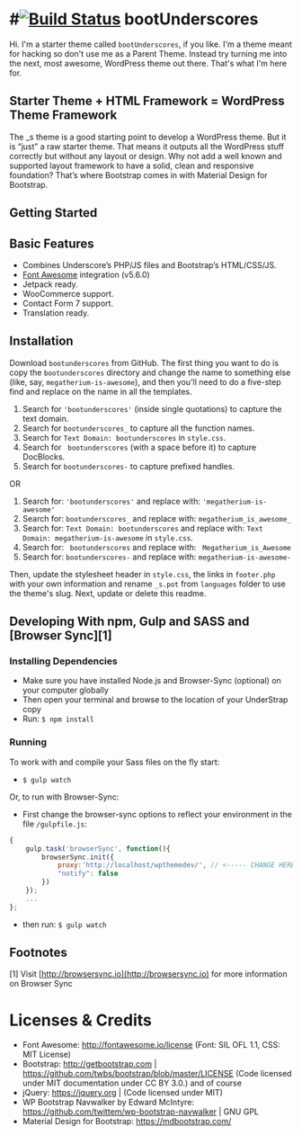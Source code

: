 #[![Build Status](https://travis-ci.org/Automattic/_s.svg?branch=master)](https://travis-ci.org/Automattic/_s)
bootUnderscores
===

Hi. I'm a starter theme called `bootUnderscores`, if you like. I'm a theme meant for hacking so don't use me as a Parent Theme. Instead try turning me into the next, most awesome, WordPress theme out there. That's what I'm here for.

## Starter Theme + HTML Framework = WordPress Theme Framework

The _s theme is a good starting point to develop a WordPress theme. But it is “just” a raw starter theme. That means it outputs all the WordPress stuff correctly but without any layout or design.
Why not add a well known and supported layout framework to have a solid, clean and responsive foundation? That’s where Bootstrap comes in with Material Design for Bootstrap.


Getting Started
---------------

## Basic Features

- Combines Underscore’s PHP/JS files and Bootstrap’s HTML/CSS/JS.
- [Font Awesome](http://fortawesome.github.io/Font-Awesome/) integration (v5.6.0)
- Jetpack ready.
- WooCommerce support.
- Contact Form 7 support.
- Translation ready.

## Installation

Download `bootunderscores` from GitHub. The first thing you want to do is copy the `bootunderscores` directory and change the name to something else (like, say, `megatherium-is-awesome`), and then you'll need to do a five-step find and replace on the name in all the templates.

1. Search for `'bootunderscores'` (inside single quotations) to capture the text domain.
2. Search for `bootunderscores_` to capture all the function names.
3. Search for `Text Domain: bootunderscores` in `style.css`.
4. Search for <code>&nbsp;bootunderscores</code> (with a space before it) to capture DocBlocks.
5. Search for `bootunderscores-` to capture prefixed handles.

OR

1. Search for: `'bootunderscores'` and replace with: `'megatherium-is-awesome'`
2. Search for: `bootunderscores_` and replace with: `megatherium_is_awesome_`
3. Search for: `Text Domain: bootunderscores` and replace with: `Text Domain: megatherium-is-awesome` in `style.css`.
4. Search for: <code>&nbsp;bootunderscores</code> and replace with: <code>&nbsp;Megatherium_is_Awesome</code>
5. Search for: `bootunderscores-` and replace with: `megatherium-is-awesome-`

Then, update the stylesheet header in `style.css`, the links in `footer.php` with your own information and rename `_s.pot` from `languages` folder to use the theme's slug. Next, update or delete this readme.




## Developing With npm, Gulp and SASS and [Browser Sync][1]

### Installing Dependencies
- Make sure you have installed Node.js and Browser-Sync (optional) on your computer globally
- Then open your terminal and browse to the location of your UnderStrap copy
- Run: `$ npm install`

### Running
To work with and compile your Sass files on the fly start:

- `$ gulp watch`

Or, to run with Browser-Sync:

- First change the browser-sync options to reflect your environment in the file `/gulpfile.js`:
```javascript
{
    gulp.task('browserSync', function(){
        browserSync.init({
            proxy:'http://localhost/wpthemedev/', // <----- CHANGE HERE
            "notify": false
        })
    });
    ...
};
```
- then run: `$ gulp watch`

## Footnotes

[1] Visit [http://browsersync.io](http://browsersync.io) for more information on Browser Sync

Licenses & Credits
=
- Font Awesome: http://fontawesome.io/license (Font: SIL OFL 1.1, CSS: MIT License)
- Bootstrap: http://getbootstrap.com | https://github.com/twbs/bootstrap/blob/master/LICENSE (Code licensed under MIT documentation under CC BY 3.0.)
and of course
- jQuery: https://jquery.org | (Code licensed under MIT)
- WP Bootstrap Navwalker by Edward McIntyre: https://github.com/twittem/wp-bootstrap-navwalker | GNU GPL
- Material Design for Bootstrap: https://mdbootstrap.com/


